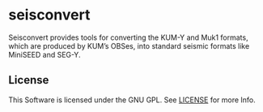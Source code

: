 # seisconvert

Seisconvert provides tools for converting the KUM-Y and Muk1 formats, which are produced by KUM’s OBSes, into standard seismic formats like MiniSEED and SEG-Y.

## License

This Software is licensed under the GNU GPL.
See [LICENSE](https://github.com/KUM-Kiel/seisconvert/blob/master/LICENSE) for more Info.
